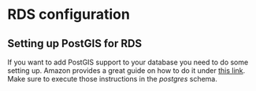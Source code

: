 # RDS configuration

## Setting up PostGIS for RDS

If you want to add PostGIS support to your database you need to do some setting up. Amazon provides
a great guide on how to do it under [this link](http://docs.aws.amazon.com/AmazonRDS/latest/UserGuide/Appendix.PostgreSQL.CommonDBATasks.html#Appendix.PostgreSQL.CommonDBATasks.PostGIS). Make sure to execute those instructions in the *postgres* schema.
